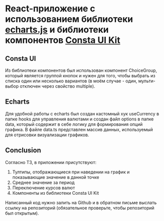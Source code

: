 # React-приложение с использованием библиотеки [**echarts.js**](https://echarts.apache.org/en/index.html) и библиотеки компонентов [**Consta UI Kit**](https://consta.design/libs/uikit)
## Consta UI 
Из библиотеки компонентов был использован компонент ChoiceGroup, который является группой кнопок и нужен для того, чтобы выбрать из списка один или несколько вариантов (в моём случае - один, мульти-выбор отключен через свойство multiple).
## Echarts 
Для удобной работы с echarts был создан кастомный хук useCurrency в папке hooks для управления валютами и создан файл options в папке data, который содержит в себе логику для формирования опций графика. В файле data.ts представлен массив данных, используемый для отрисовки визуализации графиков.
## Conclusion
Согласно ТЗ, в приложении присутствуют:
1. Тултипы, отображающиеся при наведении на график и показывающие значение в данной точке
2. Среднее значение за период
3. Переключение курсов валют
4. Компоненты из библиотеки Consta UI Kit

Написанный код нужно залить на Github и в обратном письме выслать ссылку на репозиторий (обязательное проверьте, чтобы репозиторий был открытым).